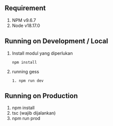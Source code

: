 ## Requirement

1. NPM v9.6.7
2. Node v18.17.0

## Running on Development / Local

1. Install modul yang diperlukan 
    ```
    npm install
	```
2. running gess

    ```
    1. npm run dev
    ```

## Running on Production

1. npm install
2. tsc (wajib dijalankan)
3. npm run prod
